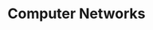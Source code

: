 ---
layout: default
title: Computer Networks
description: An introduction to Computer Networks.
has_children: true
has_toc: false
nav_order: 1
permalink: /computer-networks
---